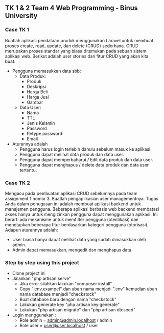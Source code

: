 ## TK 1 & 2 Team 4 Web Programming - Binus University
### Case TK 1
Buatlah aplikasi pendataan produk menggunakan Laravel untuk membuat proses create, read, update, dan delete (CRUD) sederhana. CRUD merupakan proses standar yang biasa ditemukan pada sebuah sistem aplikasi web. Berikut adalah user stories dari fitur CRUD yang akan kita buat:
- Pengguna memasukkan data sbb:
    - Data Produk: 
        - Produk
        - Deskripsi
        - Harga Beli
        - Harga Jual 
        - Gambar
    - Data User:
        - Nama 
        - TTL
        - Jenis Kelamin 
        - Password	
        - Retype password:
        - Email
- Aturannya adalah 
    - Pengguna harus login terlebih dahulu sebelum masuk ke aplikasi
    - Pengguna dapat melihat data produk dan data user.
    - Pengguna dapat memperbaharui / Edit data produk dan data user.
    - Pengguna dapat menghapus / delete data produk dan data user tertentu. 
   
### Case TK 2
Mengacu pada pembuatan aplikasi CRUD sebelumnya pada team assignment 1 nomor 3. Buatlah pengaplikasian user managementnya. 
Tugas Anda dalam penugasan ini adalah membuat aplikasi backend untuk manajemen pengguna. Beberapa aplikasi berbasis web backend membatasi akses hanya untuk mengizinkan pengguna dapat menggunakan aplikasi. Ini berarti ada mekanisme untuk memfilter pengguna (otentikasi) dan menetapkan beberapa fitur berdasarkan kategori pengguna (otorisasi). Adapun aturannya adalah:
- User biasa hanya dapat melihat data yang sudah dimasukkan oleh admin.
- Admin dapat memasukkan, mengedit dan menghapus data.

### Step by step using this project
- Clone project ini
- Jalankan "php artisan serve" 
    - Jika error silahkan lakukan "composer install" 
    - Copy ".env.exampel" dan ubah nama menjadi ".env" kemudian ubah nama database menjadi "checkstock"
    - Buat database baru dengan nama "checkstock"
    - Lakukan generate key "php artisan key:generate"
    - Lakukan "php artisan migrate" dan "php artisan db:seed"
- Login menggunakan : 
    - Role admin = admin@admin.localhost / admin  
    - Role user = user@user.localhost / user
